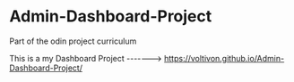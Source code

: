 # Admin-Dashboard-Project


Part of the odin project curriculum 


This is a my Dashboard Project ------->  https://voltivon.github.io/Admin-Dashboard-Project/
